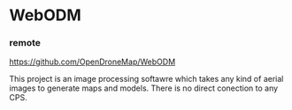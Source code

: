 # WebODM

### remote
https://github.com/OpenDroneMap/WebODM

This project is an image processing softawre which takes any kind of aerial images to generate maps and models. There is no direct conection to any CPS.